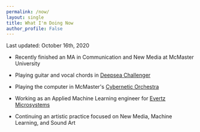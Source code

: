 ```yaml
---
permalink: /now/
layout: single
title: What I'm Doing Now
author_profile: False
---
```


Last updated: October 16th, 2020

* Recently finished an MA in Communication and New Media at McMaster University

* Playing guitar and vocal chords in [Deepsea Challenger](https://www.facebook.com/deepseachallengerband/)

* Playing the computer in McMaster's [Cybernetic Orchestra](https://www.facebook.com/CyberneticOrchestra/)

* Working as an Applied Machine Learning engineer for [Evertz Microsystems](https://evertz.com/)

* Continuing an artistic practice focused on New Media, Machine Learning, and Sound Art
